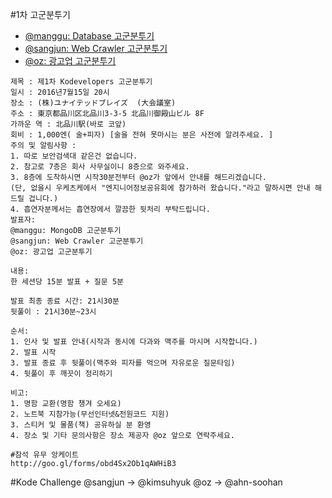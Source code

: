 #1차 고군분투기
+ [@manggu: Database 고군분투기](https://github.com/kodevops/struggle/tree/master/list/1)
+ [@sangjun: Web Crawler 고군분투기](http://www.slideshare.net/richellin/web-crawler-64046366)
+ [@oz: 광고업 고군분투기](http://www.slideshare.net/hyeonjaekim73/ss-64044745)

```
제목 : 제1차 Kodevelopers 고군분투기
일시 : 2016년7월15일 20시
장소 : (株)ユナイテッドブレイズ  (大会議室)
주소 : 東京都品川区北品川3-3-5 北品川御殿山ビル 8F 
가까운 역 : 北品川駅(바로 코앞)
회비 : 1,000엔( 술+피자) [술을 전혀 못마시는 분은 사전에 알려주세요. ]
주의 및 알림사항 : 
1. 따로 보안검색대 같은건 없습니다.
2. 참고로 7층은 회사 사무실이니 8층으로 와주세요. 
3. 8층에 도착하시면 시작30분전부터 @oz가 앞에서 안내를 해드리겠습니다. 
(단, 없을시 우케츠케에서 "엔지니어정보공유회에 참가하러 왔습니다."라고 말하시면 안내 해드릴 겁니다.)
4. 흡연자분께서는 흡연장에서 깔끔한 뒷처리 부탁드립니다.
발표자:
@manggu: MongoDB 고군분투기
@sangjun: Web Crawler 고군분투기
@oz: 광고업 고군분투기

내용:
한 세션당 15분 발표 + 질문 5분

발표 최종 종료 시간: 21시30분
뒷풀이 : 21시30분~23시 

순서:
1. 인사 및 발표 안내(시작과 동시에 다과와 맥주를 마시며 시작합니다.)
2. 발표 시작
3. 발표 종료 후 뒷풀이(맥주와 피자를 먹으며 자유로운 질문타임)
4. 뒷풀이 후 깨끗이 정리하기

비고:
1. 명함 교환(명함 챙겨 오세요)
2. 노트북 지참가능(무선인터넷&전원코드 지원)
3. 스티커 및 물품(책) 공유하실 분 환영
4. 장소 및 기타 문의사항은 장소 제공자 @oz 앞으로 연락주세요.

#참석 유무 앙케이트
http://goo.gl/forms/obd4Sx2Ob1qAWHiB3
```

#Kode Challenge
@sangjun → @kimsuhyuk
@oz → @ahn-soohan 

